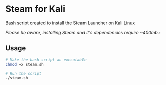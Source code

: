 # Steam for Kali
Bash script created to install the Steam Launcher on Kali Linux

*Please be aware, installing Steam and it's dependencies require ~400mb+*

## Usage
```bash
# Make the bash script an executable
chmod +x steam.sh

# Run the script
./steam.sh
```